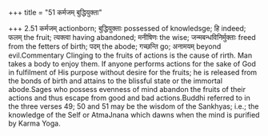+++
title = "51 कर्मजम् बुद्धियुक्ता"

+++
2.51 कर्मजम् actionborn; बुद्धियुक्ताः possessed of knowledsge; हि
indeed; फलम् the fruit; त्यक्त्वा having abandoned; मनीषिणः the wise;
जन्मबन्धविनिर्मुक्ताः freed from the fetters of birth; पदम् the abode;
गच्छन्ति go; अनामयम् beyond evil.Commentary Clinging to the fruits of
actions is the cause of rirth. Man takes a body to enjoy them. If anyone
performs actions for the sake of God in fulfilment of His purpose
without desire for the fruits; he is released from the bonds of birth
and attains to the blissful state or the immortal abode.Sages who
possess evenness of mind abandon the fruits of their actions and thus
escape from good and bad actions.Buddhi referred to in the three verses
49; 50 and 51 may be the wisdom of the Sankhyas; i.e.; the knowledge of
the Self or AtmaJnana which dawns when the mind is purified by Karma
Yoga.
